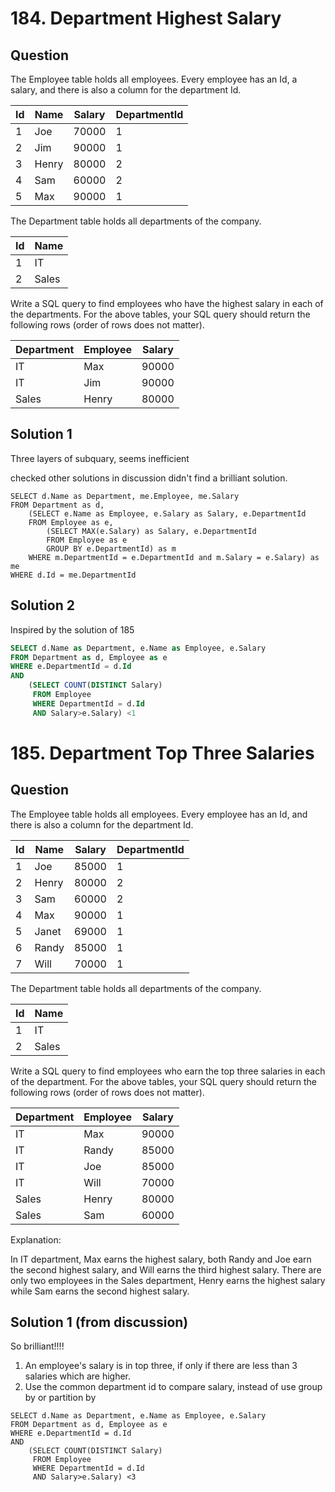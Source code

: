# 184. Department Highest Salary

## Question

The Employee table holds all employees. Every employee has an Id, a salary, and there is also a column for the department Id.

| Id | Name  | Salary | DepartmentId |
|----|-------|--------|--------------|
| 1  | Joe   | 70000  | 1            |
| 2  | Jim   | 90000  | 1            |
| 3  | Henry | 80000  | 2            |
| 4  | Sam   | 60000  | 2            |
| 5  | Max   | 90000  | 1            |

The Department table holds all departments of the company.

| Id | Name     |
|----|----------|
| 1  | IT       |
| 2  | Sales    |

Write a SQL query to find employees who have the highest salary in each of the departments. For the above tables, your SQL query should return the following rows (order of rows does not matter).

| Department | Employee | Salary |
|------------|----------|--------|
| IT         | Max      | 90000  |
| IT         | Jim      | 90000  |
| Sales      | Henry    | 80000  |

## Solution 1

Three layers of subquary, seems inefficient

checked other solutions in discussion didn't find a brilliant solution.

```mysql
SELECT d.Name as Department, me.Employee, me.Salary 
FROM Department as d, 
    (SELECT e.Name as Employee, e.Salary as Salary, e.DepartmentId
    FROM Employee as e,
        (SELECT MAX(e.Salary) as Salary, e.DepartmentId 
        FROM Employee as e 
        GROUP BY e.DepartmentId) as m
    WHERE m.DepartmentId = e.DepartmentId and m.Salary = e.Salary) as me
WHERE d.Id = me.DepartmentId
```

## Solution 2

Inspired by the solution of 185

```sql
SELECT d.Name as Department, e.Name as Employee, e.Salary
FROM Department as d, Employee as e
WHERE e.DepartmentId = d.Id
AND 
    (SELECT COUNT(DISTINCT Salary) 
     FROM Employee 
     WHERE DepartmentId = d.Id 
     AND Salary>e.Salary) <1
```


# 185. Department Top Three Salaries

## Question
The Employee table holds all employees. Every employee has an Id, and there is also a column for the department Id.

| Id | Name  | Salary | DepartmentId |
|----|-------|--------|--------------|
| 1  | Joe   | 85000  | 1            |
| 2  | Henry | 80000  | 2            |
| 3  | Sam   | 60000  | 2            |
| 4  | Max   | 90000  | 1            |
| 5  | Janet | 69000  | 1            |
| 6  | Randy | 85000  | 1            |
| 7  | Will  | 70000  | 1            |

The Department table holds all departments of the company.

| Id | Name     |
|----|----------|
| 1  | IT       |
| 2  | Sales    |

Write a SQL query to find employees who earn the top three salaries in each of the department. For the above tables, your SQL query should return the following rows (order of rows does not matter).

| Department | Employee | Salary |
|------------|----------|--------|
| IT         | Max      | 90000  |
| IT         | Randy    | 85000  |
| IT         | Joe      | 85000  |
| IT         | Will     | 70000  |
| Sales      | Henry    | 80000  |
| Sales      | Sam      | 60000  |

Explanation:

In IT department, Max earns the highest salary, both Randy and Joe earn the second highest salary, and Will earns the third highest salary. There are only two employees in the Sales department, Henry earns the highest salary while Sam earns the second highest salary.

## Solution 1 (from discussion)

So brilliant!!!!

1. An employee's salary is in top three, if only if there are less than 3 salaries which are higher.
2. Use the common department id to compare salary, instead of use group by or partition by

```mysql
SELECT d.Name as Department, e.Name as Employee, e.Salary
FROM Department as d, Employee as e
WHERE e.DepartmentId = d.Id
AND 
    (SELECT COUNT(DISTINCT Salary) 
     FROM Employee 
     WHERE DepartmentId = d.Id 
     AND Salary>e.Salary) <3
```
